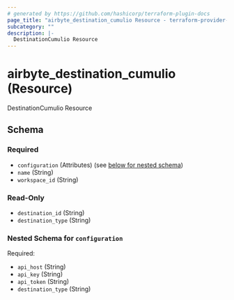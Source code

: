 ```yaml
---
# generated by https://github.com/hashicorp/terraform-plugin-docs
page_title: "airbyte_destination_cumulio Resource - terraform-provider-airbyte-new"
subcategory: ""
description: |-
  DestinationCumulio Resource
---
```


# airbyte_destination_cumulio (Resource)

DestinationCumulio Resource



<!-- schema generated by tfplugindocs -->
## Schema

### Required

- `configuration` (Attributes) (see [below for nested schema](#nestedatt--configuration))
- `name` (String)
- `workspace_id` (String)

### Read-Only

- `destination_id` (String)
- `destination_type` (String)

<a id="nestedatt--configuration"></a>
### Nested Schema for `configuration`

Required:

- `api_host` (String)
- `api_key` (String)
- `api_token` (String)
- `destination_type` (String)


